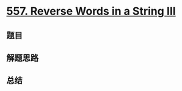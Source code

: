 # [557. Reverse Words in a String III](https://leetcode.com/problems/reverse-words-in-a-string-iii/)

## 题目


## 解题思路


## 总结


